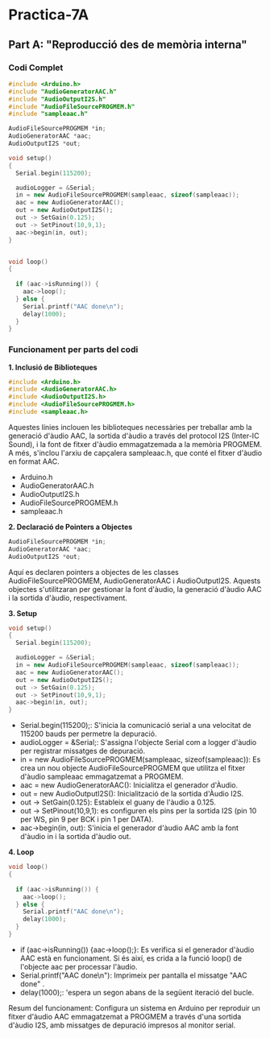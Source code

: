 # Practica-7A
## Part A: "Reproducció des de memòria interna"
### Codi Complet
```cpp
#include <Arduino.h>
#include "AudioGeneratorAAC.h"
#include "AudioOutputI2S.h"
#include "AudioFileSourcePROGMEM.h"
#include "sampleaac.h"

AudioFileSourcePROGMEM *in;
AudioGeneratorAAC *aac;
AudioOutputI2S *out;

void setup()
{
  Serial.begin(115200);

  audioLogger = &Serial;
  in = new AudioFileSourcePROGMEM(sampleaac, sizeof(sampleaac));
  aac = new AudioGeneratorAAC();
  out = new AudioOutputI2S();
  out -> SetGain(0.125);
  out -> SetPinout(10,9,1);
  aac->begin(in, out);
}


void loop()
{
  
  if (aac->isRunning()) {
    aac->loop();
  } else {
    Serial.printf("AAC done\n");
    delay(1000);
  }
}
```
### Funcionament per parts del codi
__1. Inclusió de Biblioteques__
```cpp
#include <Arduino.h>
#include <AudioGeneratorAAC.h>
#include <AudioOutputI2S.h>
#include <AudioFileSourcePROGMEM.h>
#include <sampleaac.h>
```
Aquestes línies inclouen les biblioteques necessàries per treballar amb la generació d'àudio AAC, la sortida d'àudio a través del protocol I2S (Inter-IC Sound), i la font de fitxer d'àudio emmagatzemada a la memòria PROGMEM. A més, s'inclou l'arxiu de capçalera sampleaac.h, que conté el fitxer d'àudio en format AAC.


- Arduino.h
- AudioGeneratorAAC.h
- AudioOutputI2S.h
- AudioFileSourcePROGMEM.h
- sampleaac.h
  
__2. Declaració de Pointers a Objectes__
```cpp
AudioFileSourcePROGMEM *in;
AudioGeneratorAAC *aac;
AudioOutputI2S *out;
```
Aquí es declaren pointers a objectes de les classes AudioFileSourcePROGMEM, AudioGeneratorAAC i AudioOutputI2S. Aquests objectes s'utilitzaran per gestionar la font d'àudio, la generació d'àudio AAC i la sortida d'àudio, respectivament.

__3. Setup__
```cpp
void setup()
{
  Serial.begin(115200);

  audioLogger = &Serial;
  in = new AudioFileSourcePROGMEM(sampleaac, sizeof(sampleaac));
  aac = new AudioGeneratorAAC();
  out = new AudioOutputI2S();
  out -> SetGain(0.125);
  out -> SetPinout(10,9,1);
  aac->begin(in, out);
}
```
- Serial.begin(115200);: S'inicia la comunicació serial a una velocitat de 115200 bauds per permetre la depuració.
- audioLogger = &Serial;: S'assigna l'objecte Serial com a logger d'àudio per registrar missatges de depuració.
-  in = new AudioFileSourcePROGMEM(sampleaac, sizeof(sampleaac)): Es crea un nou objecte AudioFileSourcePROGMEM que utilitza el fitxer d'àudio sampleaac emmagatzemat a PROGMEM.
- aac = new AudioGeneratorAAC(): Inicialitza el generador d'Àudio.
- out = new AudioOutputI2S(): Inicialització de la sortida d'Àudio I2S.
- out -> SetGain(0.125): Estableix el guany de l'àudio a 0.125.
- out -> SetPinout(10,9,1): es configuren els pins per la sortida I2S (pin 10 per WS, pin 9 per BCK i pin 1 per DATA).
- aac->begin(in, out): S'inicia el generador d'àudio AAC amb la font d'àudio in i la sortida d'àudio out.
  
__4. Loop__
```cpp
void loop()
{
  
  if (aac->isRunning()) {
    aac->loop();
  } else {
    Serial.printf("AAC done\n");
    delay(1000);
  }
}

```
- if (aac->isRunning()) {aac->loop();}: Es verifica si el generador d'àudio AAC està en funcionament. Si és així, es crida a la funció loop() de l'objecte aac per processar l'àudio.
- Serial.printf("AAC done\n"): Imprimeix per pantalla el missatge "AAC done" .
- delay(1000);: 'espera un segon abans de la següent iteració del bucle.


Resum del funcionament: 
Configura un sistema en Arduino per reproduir un fitxer d'àudio AAC emmagatzemat a PROGMEM a través d'una sortida d'àudio I2S, amb missatges de depuració impresos al monitor serial.
